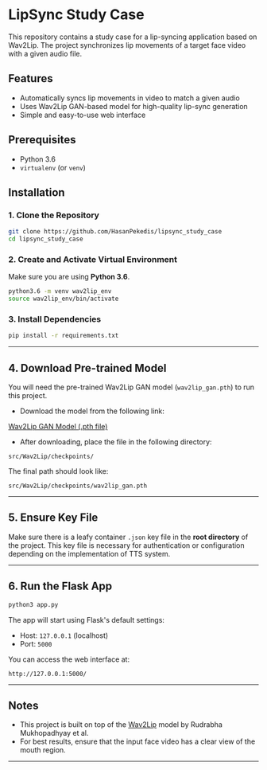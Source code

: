 # LipSync Study Case

This repository contains a study case for a lip-syncing application based on Wav2Lip. The project synchronizes lip movements of a target face video with a given audio file.

## Features

- Automatically syncs lip movements in video to match a given audio
- Uses Wav2Lip GAN-based model for high-quality lip-sync generation
- Simple and easy-to-use web interface

## Prerequisites

- Python 3.6
- `virtualenv` (or `venv`)

## Installation

### 1. Clone the Repository

```bash
git clone https://github.com/HasanPekedis/lipsync_study_case
cd lipsync_study_case
```

### 2. Create and Activate Virtual Environment

Make sure you are using **Python 3.6**.

```bash
python3.6 -m venv wav2lip_env
source wav2lip_env/bin/activate
```

### 3. Install Dependencies

```bash
pip install -r requirements.txt
```

---

## 4. Download Pre-trained Model

You will need the pre-trained Wav2Lip GAN model (`wav2lip_gan.pth`) to run this project.

- Download the model from the following link:

[Wav2Lip GAN Model (.pth file)](https://iiitaphyd-my.sharepoint.com/personal/radrabha_m_research_iiit_ac_in/_layouts/15/onedrive.aspx?id=%2Fpersonal%2Fradrabha%5Fm%5Fresearch%5Fiiit%5Fac%5Fin%2FDocuments%2FWav2Lip%5FModels%2Fwav2lip%5Fgan%2Epth&parent=%2Fpersonal%2Fradrabha%5Fm%5Fresearch%5Fiiit%5Fac%5Fin%2FDocuments%2FWav2Lip%5FModels&ga=1)

- After downloading, place the file in the following directory:

```
src/Wav2Lip/checkpoints/
```

The final path should look like:

```
src/Wav2Lip/checkpoints/wav2lip_gan.pth
```

---

## 5. Ensure Key File

Make sure there is a leafy container `.json` key file in the **root directory** of the project. This key file is necessary for authentication or configuration depending on the implementation of TTS system.


---

## 6. Run the Flask App

```bash
python3 app.py
```

The app will start using Flask's default settings:

- Host: `127.0.0.1` (localhost)
- Port: `5000`

You can access the web interface at:

```
http://127.0.0.1:5000/
```

---

## Notes

- This project is built on top of the [Wav2Lip](https://github.com/Rudrabha/Wav2Lip) model by Rudrabha Mukhopadhyay et al.
- For best results, ensure that the input face video has a clear view of the mouth region.

---

